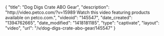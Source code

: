 {
    "title": "Dog Digs Crate ABO Gear",
    "description": "http:\/\/video.petco.com\/?v=15989 Watch this video featuring products available on petco.com.",
    "videoid": "145547",
    "date_created": "1394762665",
    "date_modified": "1418181185",
    "type": "captivate",
    "layout": "video",
    "url": "\/v\/dog-digs-crate-abo-gear\/145547"
}